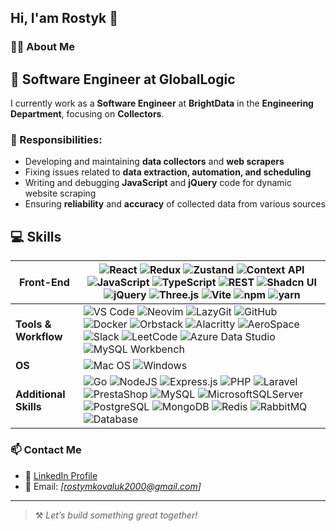 ## Hi, I'am Rostyk 👋

### 🧑‍💻 About Me

## 💼 Software Engineer at **GlobalLogic**

I currently work as a **Software Engineer** at **BrightData** in the **Engineering Department**, focusing on **Collectors**.  

### 🔹 Responsibilities:
- Developing and maintaining **data collectors** and **web scrapers**  
- Fixing issues related to **data extraction, automation, and scheduling**  
- Writing and debugging **JavaScript** and **jQuery** code for dynamic website scraping  
- Ensuring **reliability** and **accuracy** of collected data from various sources  


## 💻 Skills

| **Front-End** | ![React](https://img.shields.io/badge/react-%2320232a.svg?style=for-the-badge&logo=react&logoColor=%2361DAFB) ![Redux](https://img.shields.io/badge/redux-%23593d88.svg?style=for-the-badge&logo=redux&logoColor=white) ![Zustand](https://img.shields.io/badge/Zustand-443E38?style=for-the-badge&logo=react&logoColor=white) ![Context API](https://img.shields.io/badge/Context%20API-20232a?style=for-the-badge&logo=react&logoColor=61DAFB) ![JavaScript](https://img.shields.io/badge/javascript-%23323330.svg?style=for-the-badge&logo=javascript&logoColor=%23F7DF1E) ![TypeScript](https://img.shields.io/badge/typescript-%23007ACC.svg?style=for-the-badge&logo=typescript&logoColor=white) ![REST](https://img.shields.io/badge/REST-02569B?style=for-the-badge&logo=rest&logoColor=white) ![Shadcn UI](https://img.shields.io/badge/Shadcn%20UI-000000?style=for-the-badge&logo=react&logoColor=white) ![jQuery](https://img.shields.io/badge/jquery-%230769AD.svg?style=for-the-badge&logo=jquery&logoColor=white) ![Three.js](https://img.shields.io/badge/three.js-black?style=for-the-badge&logo=three.js&logoColor=white) ![Vite](https://img.shields.io/badge/vite-%23646CFF.svg?style=for-the-badge&logo=vite&logoColor=white) ![npm](https://img.shields.io/badge/npm-%23CB3837.svg?style=for-the-badge&logo=npm&logoColor=white) ![yarn](https://img.shields.io/badge/yarn-%232C8EBB.svg?style=for-the-badge&logo=yarn&logoColor=white) |
|---------------|-------------------------------------------------------------------------------------------------------------------------------------------------------------------------------------------------------------------------------------------------------------------------------------------------------------------------------------------------------------------------------------------------------------------------------------------------------------------------------------------------------------------------------------------------------------------------------------------------------------------------------------------------------------------------------------------------------------------------------------------------------------------------------------------------------------------------------------------------------------------------------------------------|
| **Tools & Workflow** | ![VS Code](https://img.shields.io/badge/VS%20Code-0078d7.svg?style=for-the-badge&logo=visual-studio-code&logoColor=white) ![Neovim](https://img.shields.io/badge/Neovim-%2357A143.svg?style=for-the-badge&logo=neovim&logoColor=white) ![LazyGit](https://img.shields.io/badge/LazyGit-F05033?style=for-the-badge&logo=git&logoColor=white) ![GitHub](https://img.shields.io/badge/github-%23121011.svg?style=for-the-badge&logo=github&logoColor=white) ![Docker](https://img.shields.io/badge/docker-%230db7ed.svg?style=for-the-badge&logo=docker&logoColor=white) ![Orbstack](https://img.shields.io/badge/Orbstack-000000?style=for-the-badge&logo=docker&logoColor=white) ![Alacritty](https://img.shields.io/badge/Alacritty-F46D01?style=for-the-badge&logo=alacritty&logoColor=white) ![AeroSpace](https://img.shields.io/badge/AeroSpace-000000?style=for-the-badge&logo=apple&logoColor=white) ![Slack](https://img.shields.io/badge/slack-%234A154B.svg?style=for-the-badge&logo=slack&logoColor=white) ![LeetCode](https://img.shields.io/badge/LeetCode-FFA116?style=for-the-badge&logo=leetcode&logoColor=white) ![Azure Data Studio](https://img.shields.io/badge/Azure%20Data%20Studio-0078D7?style=for-the-badge&logo=microsoftazure&logoColor=white) ![MySQL Workbench](https://img.shields.io/badge/MySQL%20Workbench-4479A1?style=for-the-badge&logo=mysql&logoColor=white) |
| **OS** | ![Mac OS](https://img.shields.io/badge/mac%20os-000000?style=for-the-badge&logo=apple&logoColor=white) ![Windows](https://img.shields.io/badge/Windows-0078D6?style=for-the-badge&logo=windows&logoColor=white) |
| **Additional Skills** | ![Go](https://img.shields.io/badge/go-%2300ADD8.svg?style=for-the-badge&logo=go&logoColor=white) ![NodeJS](https://img.shields.io/badge/node.js-6DA55F?style=for-the-badge&logo=node.js&logoColor=white) ![Express.js](https://img.shields.io/badge/express.js-%23404d59.svg?style=for-the-badge&logo=express&logoColor=%2361DAFB) ![PHP](https://img.shields.io/badge/php-%23777BB4.svg?style=for-the-badge&logo=php&logoColor=white) ![Laravel](https://img.shields.io/badge/Laravel-FF2D20?style=for-the-badge&logo=laravel&logoColor=white) ![PrestaShop](https://img.shields.io/badge/PrestaShop-DF0067?style=for-the-badge&logo=prestashop&logoColor=white) ![MySQL](https://img.shields.io/badge/mysql-4479A1.svg?style=for-the-badge&logo=mysql&logoColor=white) ![MicrosoftSQLServer](https://img.shields.io/badge/Microsoft%20SQL%20Server-CC2927?style=for-the-badge&logo=microsoft%20sql%20server&logoColor=white) ![PostgreSQL](https://img.shields.io/badge/postgresql-%23316192.svg?style=for-the-badge&logo=postgresql&logoColor=white) ![MongoDB](https://img.shields.io/badge/mongodb-%234ea94b.svg?style=for-the-badge&logo=mongodb&logoColor=white) ![Redis](https://img.shields.io/badge/redis-%23DD0031.svg?style=for-the-badge&logo=redis&logoColor=white) ![RabbitMQ](https://img.shields.io/badge/rabbitmq-FF6600.svg?style=for-the-badge&logo=rabbitmq&logoColor=white) ![Database](https://img.shields.io/badge/Database%20Management-4479A1?style=for-the-badge&logo=databricks&logoColor=white) |


### 📫 Contact Me

- 🔗 [LinkedIn Profile](https://ua.linkedin.com/in/rostyslav-koval-93b7a6366?trk=people-guest_people_search-card)
- 📧 Email: *[rostymkovaluk2000@gmail.com]*

---

> ⚒️ *Let’s build something great together!*



